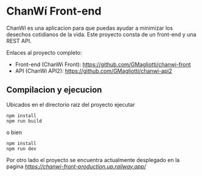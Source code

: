 # ChanWí Front-end

ChanWí es una aplicacion para que puedas ayudar a minimizar los desechos cotidianos de la vida. Este proyecto consta de un front-end y una REST API.

Enlaces al proyecto completo:
* Front-end (ChanWi Front): https://github.com/GMagliotti/chanwi-front
* API (ChanWi API2): https://github.com/GMagliotti/chanwi-api2

## Compilacion y ejecucion
Ubicados en el directorio raiz del proyecto ejecutar
```
npm install
npm run build
```

o bien 
```
npm install
npm run dev
```

Por otro lado el proyecto se encuentra actualmente desplegado en la pagina *https://chanwi-front-production.up.railway.app/*